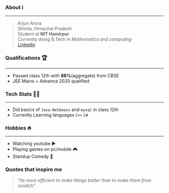 ###  About ℹ️ ### 
---
> Arjun Arora<br>
> Shimla, Himachal Pradesh<br>
> Student at <b>NIT Hamirpur</b> <br> 
> Currently doing B.Tech in *Mathematics and computing* <br>
> [Linkedin](https://www.linkedin.com/in/arjun-arora-026242172/)

###  Qualifications 🏆 ###
---
* Passed class 12th with <b>88%</b>(aggregate) from CBSE 
* JEE Mains + Advance 2020 qualified 

###  Tech Stats 👨‍💻 ###
---
* Did basics of `Java-Netbeans` and `mysql` in class 12th
* Currently Learning languages `C++` `C#` 

###  Hobbies 🔥 ###
---
* Watching youtube ▶️
* Playing games on pc/mobile :video_game:
* Standup Comedy 🎤

### Quotes that inspire me ###
> *"Its more efficient to make things better than to make them from scratch"*  
